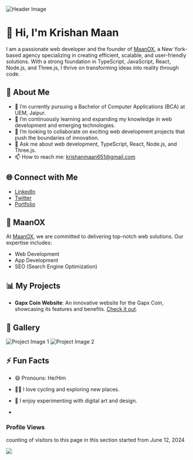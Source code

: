 



![Header Image](https://your-image-link.com/header.jpg)

# 👋 Hi, I'm Krishan Maan

I am a passionate web developer and the founder of [MaanOX](https://maanox.krishanmaan.com), a New York-based agency specializing in creating efficient, scalable, and user-friendly solutions. With a strong foundation in TypeScript, JavaScript, React, Node.js, and Three.js, I thrive on transforming ideas into reality through code.

## 🚀 About Me

- 🔭 I’m currently pursuing a Bachelor of Computer Applications (BCA) at UEM, Jaipur.
- 🌱 I’m continuously learning and expanding my knowledge in web development and emerging technologies.
- 👯 I’m looking to collaborate on exciting web development projects that push the boundaries of innovation.
- 💬 Ask me about web development, TypeScript, React, Node.js, and Three.js.
- 📫 How to reach me: [krishanmaan651@gmail.com](mailto:krishanmaan651@gmail.com)

## 🌐 Connect with Me

- [LinkedIn](https://linkedin.com/in/krishanmaan)
- [Twitter](https://twitter.com/krishanmaan_)
- [Portfolio](http://krishanmaan.com)

## 💼 MaanOX

At [MaanOX](https://maanox.krishanmaan.com), we are committed to delivering top-notch web solutions. Our expertise includes:
- Web Development
- App Development
- SEO (Search Engine Optimization)


## 📊 My Projects

- **Gapx Coin Website**: An innovative website for the Gapx Coin, showcasing its features and benefits. [Check it out](https://gapxcoin.com).

## 📸 Gallery

![Project Image 1](https://your-image-link.com/project1.jpg)
![Project Image 2](https://your-image-link.com/project2.jpg)

## ⚡ Fun Facts

- 😄 Pronouns: He/Him
- 🚴‍♂️ I love cycling and exploring new places.
- 🎨 I enjoy experimenting with digital art and design.

- 

### Profile Views
counting of visitors to this page in this section started from June 12, 2024

![](https://count.getloli.com/get/@krishanmaan.github.readme)
</br>



<!---
krishanmaan/krishanmaan is a ✨ special ✨ repository because its `README.md` (this file) appears on your GitHub profile.
You can click the Preview link to take a look at your changes.
--->
